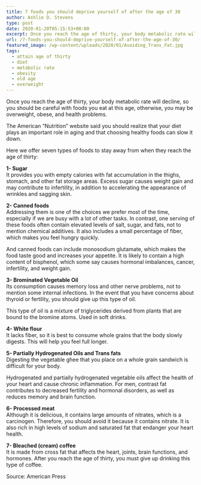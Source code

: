 ```yaml
---
title: 7 foods you should deprive yourself of after the age of 30
author: Ashlie D. Stevens
type: post
date: 2020-01-20T05:15:53+00:00
excerpt: Once you reach the age of thirty, your body metabolic rate will decline, so you should be careful with foods you eat at this age, otherwise, you may be overweight, obese, and health problems.
url: /7-foods-you-should-deprive-yourself-of-after-the-age-of-30/
featured_image: /wp-content/uploads/2020/01/Avoiding_Trans_Fat.jpg
tags:
  - attain age of thirty
  - diet
  - metabolic rate
  - obesity
  - old age
  - overweight
---
```


Once you reach the age of thirty, your body metabolic rate will decline, so you should be careful with foods you eat at this age, otherwise, you may be overweight, obese, and health problems.

The American &#8220;Nutrition&#8221; website said you should realize that your diet plays an important role in aging and that choosing healthy foods can slow it down.

Here we offer seven types of foods to stay away from when they reach the age of thirty:

**1- Sugar**  
It provides you with empty calories with fat accumulation in the thighs, stomach, and other fat storage areas. Excess sugar causes weight gain and may contribute to infertility, in addition to accelerating the appearance of wrinkles and sagging skin.

**2- Canned foods**  
Addressing them is one of the choices we prefer most of the time, especially if we are busy with a lot of other tasks. In contrast, one serving of these foods often contain elevated levels of salt, sugar, and fats, not to mention chemical additives. It also includes a small percentage of fiber, which makes you feel hungry quickly.

And canned foods can include monosodium glutamate, which makes the food taste good and increases your appetite. It is likely to contain a high content of bisphenol, which some say causes hormonal imbalances, cancer, infertility, and weight gain.

**3- Brominated Vegetable Oil**  
Its consumption causes memory loss and other nerve problems, not to mention some internal infections. In the event that you have concerns about thyroid or fertility, you should give up this type of oil.

This type of oil is a mixture of triglycerides derived from plants that are bound to the bromine atoms. Used in soft drinks.

**4- White flour**  
It lacks fiber, so it is best to consume whole grains that the body slowly digests. This will help you feel full longer.

**5- Partially Hydrogenated Oils and Trans fats**  
Digesting the vegetable ghee that you place on a whole grain sandwich is difficult for your body.

Hydrogenated and partially hydrogenated vegetable oils affect the health of your heart and cause chronic inflammation. For men, contrast fat contributes to decreased fertility and hormonal disorders, as well as reduces memory and brain function.

**6- Processed meat**  
Although it is delicious, it contains large amounts of nitrates, which is a carcinogen. Therefore, you should avoid it because it contains nitrate. It is also rich in high levels of sodium and saturated fat that endanger your heart health.

**7- Bleached (cream) coffee**  
It is made from cross fat that affects the heart, joints, brain functions, and hormones. After you reach the age of thirty, you must give up drinking this type of coffee.

Source: American Press
